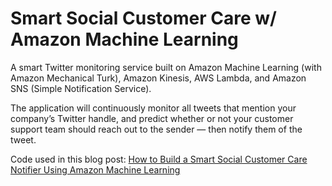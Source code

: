 # Smart Social Customer Care w/ Amazon Machine Learning

A smart Twitter monitoring service built on Amazon Machine Learning (with Amazon Mechanical Turk), Amazon Kinesis, AWS Lambda, and Amazon SNS (Simple Notification Service).

The application will continuously monitor all tweets that mention your company’s Twitter handle, and predict whether or not your customer support team should reach out to the sender — then notify them of the tweet.

Code used in this blog post: [How to Build a Smart Social Customer Care Notifier Using Amazon Machine Learning](https://10xnation.com/social-customer-care-amazon-machine-learning/)
